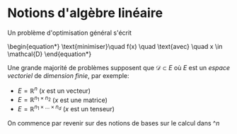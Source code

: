 # Notions d'algèbre linéaire

Un problème d'optimisation général s'écrit

\begin{equation*}
    \text{minimiser}\quad f(x) \quad \text{avec} \quad  x \in \mathcal{D}
\end{equation*}

Une grande majorité de problèmes supposent que $\mathcal{D} \subset E$ où $E$ est un *espace vectoriel* de *dimension finie*, par exemple:

- $E = \mathbb{R}^n$ ($x$ est un vecteur) 
- $E = \mathbb{R}^{n_1 \times n_2}$ ($x$ est une matrice)
- $E = \mathbb{R}^{n_1 \times \ldots \times n_d}$ ($x$ est un tenseur)

On commence par revenir sur des notions de bases sur le calcul dans $\mathbb^n$
